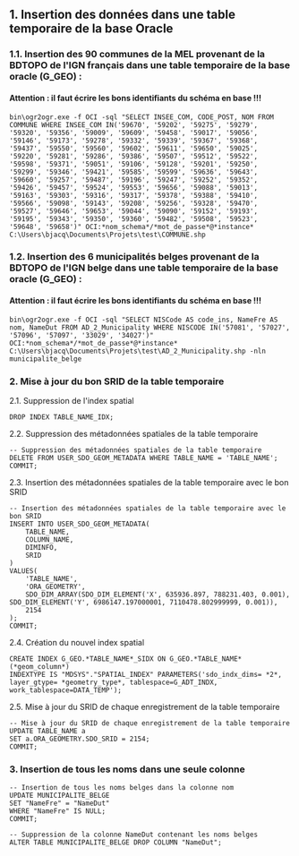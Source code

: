 ## 1. Insertion des données dans une table temporaire de la base Oracle

### 1.1. Insertion des 90 communes de la MEL provenant de la BDTOPO de l'IGN français dans une table temporaire de la base oracle (G_GEO) :

#### Attention : il faut écrire les bons identifiants du schéma en base !!!

```
bin\ogr2ogr.exe -f OCI -sql "SELECT INSEE_COM, CODE_POST, NOM FROM COMMUNE WHERE INSEE_COM IN('59670', '59202', '59275', '59279', '59320', '59356', '59009', '59609', '59458', '59017', '59056', '59146', '59173', '59278', '59332', '59339', '59367', '59368', '59437', '59550', '59560', '59602', '59611', '59650', '59025', '59220', '59281', '59286', '59386', '59507', '59512', '59522', '59598', '59371', '59051', '59106', '59128', '59201', '59250', '59299', '59346', '59421', '59585', '59599', '59636', '59643', '59660', '59257', '59487', '59196', '59247', '59252', '59352', '59426', '59457', '59524', '59553', '59656', '59088', '59013', '59163', '59303', '59316', '59317', '59378', '59388', '59410', '59566', '59098', '59143', '59208', '59256', '59328', '59470', '59527', '59646', '59653', '59044', '59090', '59152', '59193', '59195', '59343', '59350', '59360', '59482', '59508', '59523', '59648', '59658')" OCI:*nom_schema*/*mot_de_passe*@*instance* C:\Users\bjacq\Documents\Projets\test\COMMUNE.shp
```

### 1.2. Insertion des 6 municipalités belges provenant de la BDTOPO de l'IGN belge dans une table temporaire de la base oracle (G_GEO) :

#### Attention : il faut écrire les bons identifiants du schéma en base !!!

```
bin\ogr2ogr.exe -f OCI -sql "SELECT NISCode AS code_ins, NameFre AS nom, NameDut FROM AD_2_Municipality WHERE NISCODE IN('57081', '57027', '57096', '57097', '33029', '34027')" OCI:*nom_schema*/*mot_de_passe*@*instance* C:\Users\bjacq\Documents\Projets\test\AD_2_Municipality.shp -nln municipalite_belge
```

### 2. Mise à jour du bon SRID de la table temporaire

2.1. Suppression de l'index spatial
	
```
DROP INDEX TABLE_NAME_IDX;
```

2.2. Suppression des métadonnées spatiales de la table temporaire

```
-- Suppression des métadonnées spatiales de la table temporaire
DELETE FROM USER_SDO_GEOM_METADATA WHERE TABLE_NAME = 'TABLE_NAME';
COMMIT;
```

2.3. Insertion des métadonnées spatiales de la table temporaire avec le bon SRID

```
-- Insertion des métadonnées spatiales de la table temporaire avec le bon SRID
INSERT INTO USER_SDO_GEOM_METADATA(
    TABLE_NAME, 
    COLUMN_NAME, 
    DIMINFO, 
    SRID
)
VALUES(
    'TABLE_NAME',
    'ORA_GEOMETRY',
    SDO_DIM_ARRAY(SDO_DIM_ELEMENT('X', 635936.897, 788231.403, 0.001), SDO_DIM_ELEMENT('Y', 6986147.197000001, 7110478.802999999, 0.001)),
    2154
);
COMMIT;
```

2.4. Création du nouvel index spatial

```
CREATE INDEX G_GEO.*TABLE_NAME*_SIDX ON G_GEO.*TABLE_NAME*(*geom_column*)
INDEXTYPE IS "MDSYS"."SPATIAL_INDEX" PARAMETERS('sdo_indx_dims= *2*, layer_gtype= *geometry_type*, tablespace=G_ADT_INDX, work_tablespace=DATA_TEMP');
```

2.5. Mise à jour du SRID de chaque enregistrement de la table temporaire

```
-- Mise à jour du SRID de chaque enregistrement de la table temporaire
UPDATE TABLE_NAME a
SET a.ORA_GEOMETRY.SDO_SRID = 2154;
COMMIT;
```

### 3. Insertion de tous les noms dans une seule colonne

```
-- Insertion de tous les noms belges dans la colonne nom
UPDATE MUNICIPALITE_BELGE
SET "NameFre" = "NameDut"
WHERE "NameFre" IS NULL;
COMMIT;

-- Suppression de la colonne NameDut contenant les noms belges
ALTER TABLE MUNICIPALITE_BELGE DROP COLUMN "NameDut";
```